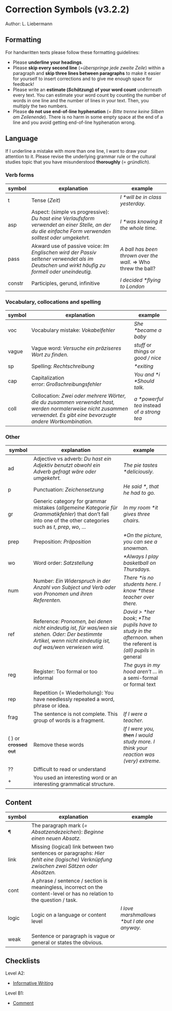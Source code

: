 # Correction Symbols (v3.2.2)

Author: L. Liebermann

## Formatting

For handwritten texts please follow these formatting guidelines:

- Please **underline your headings**.
- Please **skip every second line** (=_überspringe jede zweite Zeile_) within a paragraph and **skip three lines between paragraphs** to make it easier for yourself to insert corrections and to give me enough space for feedback!
- Please write an **estimate (_Schätzung_) of your word count** underneath every text. You can estimate your word count by counting the number of words in one line and the number of lines in your text. Then, you multiply the two numbers.
- Please **do not use end-of-line hyphenation** (= _Bitte trenne keine Silben am Zeilenende_). There is no harm in some empty space at the end of a line and you avoid getting end-of-line hyphenation wrong.

## Language

If I underline a mistake with more than one line, I want to draw your attention to it. Please revise the underlying grammar rule or the cultural studies topic that you have misunderstood **thoroughly** (= _gründlich_).

### Verb forms

| symbol | explanation                                                                                                                                            | example                                                        |
|--------|--------------------------------------------------------------------------------------------------------------------------------------------------------|----------------------------------------------------------------|
| t      | Tense (_Zeit_)                                                                                                                                         | _I \*will be in class yesterday._                              |
| asp    | Aspect: (simple vs progressive): _Du hast eine Verlaufsform verwendet an einer Stelle, an der du die einfache Form verwenden solltest oder umgekehrt._ | _I \*was knowing it the whole time._                           |
| pass   | Akward use of passive voice: _Im Englischen wird der Passiv seltener verwendet als im Deutschen und wirkt häufig zu formell oder uneindeutig._         | _A ball has been thrown over the wall._ => Who threw the ball? |
| constr | Participles, gerund, infinitive                                                                                                                        | _I decided \*flying to London_                                 |

### Vocabulary, collocations and spelling

| symbol | explanation                                                                                                                                                             | example                                      |
|--------|-------------------------------------------------------------------------------------------------------------------------------------------------------------------------|----------------------------------------------|
| voc    | Vocabulary mistake: _Vokabelfehler_                                                                                                                                     | _She \*became a baby_                        |
| vague  | Vague word: _Versuche ein präziseres Wort zu finden._                                                                                                                   | _stuff_ or _things_ or _good / nice_         |
| sp     | Spelling: _Rechtschreibung_                                                                                                                                             | _\*exiting_                                  |
| cap    | Capitalization error: _Großschreibungsfehler_                                                                                                                           | _You and \*i \*Should talk._                 |
| coll   | Collocation: _Zwei oder mehrere Wörter, die du zusammen verwendet hast, werden normalerweise nicht zusammen verwendet. Es gibt eine bevorzugte andere Wortkombination._ | _a \*powerful tea_ instead of _a strong tea_ |

### Other

| symbol                 | explanation                                                                                                                                                        | example                                                                                                             |
|------------------------|--------------------------------------------------------------------------------------------------------------------------------------------------------------------|---------------------------------------------------------------------------------------------------------------------|
| ad                     | Adjective vs adverb: _Du hast ein Adjektiv benutzt obwohl ein Adverb gefragt wäre oder umgekehrt._                                                                 | _The pie tastes \*deliciously._                                                                                     |
| p                      | Punctuation: _Zeichensetzung_                                                                                                                                      | _He said \*, that he had to go._                                                                                    |
| gr                     | Generic category for grammar mistakes (_allgemeine Kategorie für Grammatikfehler_) that don’t fall into one of the other categories such as _t_, _prep_, _wo_, ... | _In my room \*it gives three chairs._                                                                               |
| prep                   | Preposition: _Präposition_                                                                                                                                         | _\*On the picture, you can see a snowman._                                                                          |
| wo                     | Word order: _Satzstellung_                                                                                                                                         | _\*Always I play basketball on Thursdays._                                                                          |
| num                    | Number: _Ein Widerspruch in der Anzahl von Subject und Verb oder von Pronomen und ihren Referenten._                                                               | _There \*is no students here. I know \*these teacher over there._                                                   |
| ref                    | Reference: _Pronomen, bei denen nicht eindeutig ist, für was/wen sie stehen. Oder: Der bestimmte Artikel, wenn nicht eindeutig ist, auf was/wen verwiesen wird._   | _David > \*her book_; _\*The pupils have to study in the afternoon._ when the referent is _(all) pupils_ in general |
| reg                    | Register: Too formal or too informal                                                                                                                               | _The guys in my hood aren't …_ in a semi-formal or formal text                                                      |
| rep                    | Repetition (= Wiederholung): You have needlessly repeated a word, phrase or idea.                                                                                  |                                                                                                                     |
| frag                   | The sentence is not complete. This group of words is a fragment.                                                                                                   | _If I were a teacher._                                                                                              |
| ( ) or ~~crossed out~~ | Remove these words                                                                                                                                                 | _If I were you, ~~then~~ I would study more. I think your reaction was (very) extreme._                             |
| ??                     | Difficult to read or understand                                                                                                                                    |                                                                                                                     |
| +                      | You used an interesting word or an interesting grammatical structure.                                                                                              |                                                                                                                     |

## Content

| symbol | explanation                                                                                                                              | example                                       |
|--------|------------------------------------------------------------------------------------------------------------------------------------------|-----------------------------------------------|
| ¶      | The paragraph mark (_= Absatzendezeichen_): _Beginne einen neuen Absatz._                                                                |                                               |
| link   | Missing (logical) link between two sentences or paragraphs: _Hier fehlt eine (logische) Verknüpfung zwischen zwei Sätzen oder Absätzen._ |                                               |
| cont   | A phrase / sentence / section is meaningless, incorrect on the content-level or has no relation to the question / task.                  |                                               |
| logic  | Logic on a language or content level                                                                                                     | _I love marshmallows \*but I ate one anyway._ |
| weak   | Sentence or paragraph is vague or general or states the obvious.                                                                         |                                               |

## Checklists

Level A2:

- [Informative Writing](checklists/LK_Checklist_InformativeWriting.md)

Level B1:

- [Comment](checklists/LK_Checklist_Comment.md)
